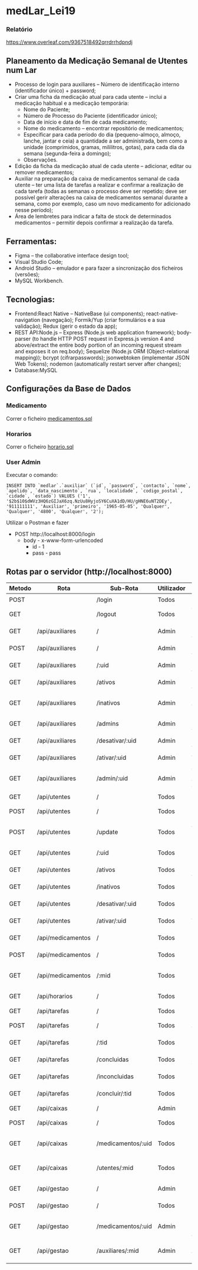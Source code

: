 # medLar_Lei19

### Relatório
https://www.overleaf.com/9367518492qrrdrrhdpndj

## Planeamento da Medicação Semanal de Utentes num Lar
- Processo de login para auxiliares – Número de identificação interno (identificador único) + password;
- Criar uma ficha da medicação atual para cada utente – inclui a medicação habitual e a medicação temporária:
  *  Nome do Paciente;
  * Número de Processo do Paciente (identificador único);
  *  Data de início e data de fim de cada medicamento;
  *  Nome do medicamento – encontrar repositório de medicamentos;
  *  Especificar para cada período do dia (pequeno-almoço, almoço, lanche, jantar e ceia) a quantidade a ser administrada, bem como a unidade (comprimidos, gramas, mililitros, gotas), para cada dia da semana (segunda-feira a domingo);
  *  Observações.
- Edição da ficha da medicação atual de cada utente – adicionar, editar ou remover medicamentos;
- Auxiliar na preparação da caixa de medicamentos semanal de cada utente – ter uma lista de tarefas a realizar e confirmar a realização de cada tarefa (todas as semanas o processo deve ser repetido; deve ser possível gerir alterações na caixa de medicamentos semanal durante a semana, como por exemplo, caso um novo medicamento for adicionado nesse período);
- Área de lembretes para indicar a falta de stock de determinados medicamentos – permitir depois confirmar a realização da tarefa.

## Ferramentas:
- Figma – the collaborative interface design tool;
- Visual Studio Code;
- Android Studio – emulador e para fazer a sincronização dos ficheiros (versões);
- MySQL Workbench.

## Tecnologias:
- Frontend:React Native – NativeBase (ui components); react-native-navigation (navegação); Formik/Yup (criar formulários e a sua validação); Redux (gerir o estado da app);
- REST API:Node.js – Express (Node.js web application framework); body-parser (to handle HTTP POST request in Express.js version 4 and above/extract the entire body portion of an incoming request stream and exposes it on req.body); Sequelize (Node.js ORM (Object-relational mapping)); bcrypt (cifrarpasswords); jsonwebtoken (implementar JSON Web Tokens); nodemon (automatically restart server after changes);
- Database:MySQL

## Configurações da Base de Dados
### Medicamento
Correr o ficheiro [medicamentos.sql](Extra_Files/medicamentos.sql)
### Horarios
Correr o ficheiro [horario.sql](Extra_Files/horario.sql)
### User Admin
Executar o comando:
```mysql
INSERT INTO `medlar`.`auxiliar` (`id`, `password`, `contacto`, `nome`, `apelido`, `data_nascimento`, `rua`, `localidade`, `codigo_postal`, `cidade`, `estado`) VALUES ('1', '$2b$10$dWVz3HQ6zGIJaX6zq.NzUu8HyjoSY6CuXA1dD/HU/gHNE6uNT2DEy', '911111111', 'Auxiliar', 'primeiro', '1965-05-05', 'Qualquer', 'Qualquer', '4800', 'Qualquer', '2');
```
Utilizar o Postman e fazer 
- POST http://localhost:8000/login
    - body - x-www-form-urlencoded
        - id    -   1
        - pass  -   pass

## Rotas par o servidor (http://localhost:8000)
| Metodo | Rota              | Sub-Rota           | Utilizador | Descrição                          |  Test  |
|--------|-------------------|--------------------|------------|------------------------------------|--------|
| POST   |                   | /login             | Todos      | Inicio de Sessão                   | :heavy_check_mark: |
| GET    |                   | /logout            | Todos      | Terminar Sessão                    | :heavy_check_mark: |
| GET    | /api/auxiliares   | /                  | Admin      | Lista de Auxiliares                | :heavy_check_mark: |
| POST   | /api/auxiliares   | /                  | Admin      | Criação de Auxiliar                | :heavy_check_mark: |
| GET    | /api/auxiliares   | /:uid              | Admin      | Consulta Auxiliar por id           | :heavy_check_mark: |
| GET    | /api/auxiliares   | /ativos            | Admin      | Lista de Auxiliares ativos         | :heavy_check_mark: |
| GET    | /api/auxiliares   | /inativos          | Admin      | Lista de Auxiliares inativos       | :heavy_check_mark: |
| GET    | /api/auxiliares   | /admins            | Admin      | Lista de Administradores           | :heavy_check_mark: |
| GET    | /api/auxiliares   | /desativar/:uid    | Admin      | Desativa Auxiliar por id           | :heavy_check_mark: |
| GET    | /api/auxiliares   | /ativar/:uid       | Admin      | Ativa Auxiliar por id              | :heavy_check_mark: |
| GET    | /api/auxiliares   | /admin/:uid        | Admin      | Trasforma Auxiliar por id em Admin | :heavy_check_mark: |
| GET    | /api/utentes      | /                  | Todos      | Lista de Utentes                   | :heavy_check_mark: |
| POST   | /api/utentes      | /                  | Todos      | Criação de Utente                  | :heavy_check_mark: |
| POST   | /api/utentes      | /update            | Todos      | Atualiza informação de Utente      | :heavy_check_mark: |
| GET    | /api/utentes      | /:uid              | Todos      | Consulta Utente por id             | :heavy_check_mark: |
| GET    | /api/utentes      | /ativos            | Todos      | lista de Utentes Ativos            | :heavy_check_mark: |
| GET    | /api/utentes      | /inativos          | Todos      | Lista de Utentes Inativos          | :heavy_check_mark: |
| GET    | /api/utentes      | /desativar/:uid    | Todos      | Desativar Utente por id            | :heavy_check_mark: |
| GET    | /api/utentes      | /ativar/:uid       | Todos      | Ativar Utente por id               | :heavy_check_mark: |
| GET    | /api/medicamentos | /                  | Todos      | Lista de Medicamento               | :heavy_check_mark: |
| POST   | /api/medicamentos | /                  | Todos      | Criação de Medicamento             | :heavy_check_mark: |
| GET    | /api/medicamentos | /:mid              | Todos      | Procura Medicamento por id         | :heavy_check_mark: |
| GET    | /api/horarios     | /                  | Todos      | Lista de Horarios                  | :heavy_check_mark: |
| GET    | /api/tarefas      | /                  | Todos      | Lista de Tarefas                   | :heavy_check_mark: |
| POST   | /api/tarefas      | /                  | Todos      | Criação de Tarefas                 | :heavy_check_mark: |
| GET    | /api/tarefas      | /:tid              | Todos      | Procura Tarefa por id              | :heavy_check_mark: |
| GET    | /api/tarefas      | /concluidas        | Todos      | Lista de Tarefa concluidas         | :heavy_check_mark: |
| GET    | /api/tarefas      | /inconcluidas      | Todos      | Lista de Tarefa inconcluidas       | :heavy_check_mark: |
| GET    | /api/tarefas      | /concluir/:tid     | Todos      | Concluir Tarefa por id             | :heavy_check_mark: |
| GET    | /api/caixas       | /                  | Admin      | Lista das Caixas                   | :heavy_check_mark: |
| POST   | /api/caixas       | /                  | Todos      | Criação de Caixa                   | :heavy_check_mark: |
| GET    | /api/caixas       | /medicamentos/:uid | Todos      | Lista de Medicamntos por Utente    | :heavy_check_mark: |
| GET    | /api/caixas       | /utentes/:mid      | Todos      | Lista de Utentes por Medicamento   | :heavy_check_mark: |
| GET    | /api/gestao       | /                  | Admin      | Lista das Gestões                  | :heavy_check_mark: |
| POST   | /api/gestao       | /                  | Todos      | Criação de Gestão                  | :heavy_check_mark: |
| GET    | /api/gestao       | /medicamentos/:uid | Admin      | Lista de Medicamntos p/ Auxiliar   | :heavy_check_mark: |
| GET    | /api/gestao       | /auxiliares/:mid   | Admin      | Lista de Auxiliares p/ Medicamento | :heavy_check_mark: |


